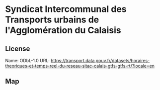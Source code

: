 # Syndicat Intercommunal des Transports urbains de l'Agglomération du Calaisis

## License

Name: ODbL-1.0
URL: https://transport.data.gouv.fr/datasets/horaires-theoriques-et-temps-reel-du-reseau-sitac-calais-gtfs-gtfs-rt/?locale=en

## Map

<WorldMap topic="public-transport/rtfs-rt/Syndicat_Intercommunal_des_Transports_urbains_de_lAgglomeration_du_Calaisis/vehicle_positions/#" />
